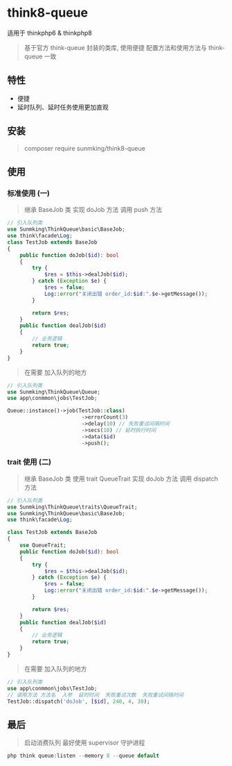 # think8-queue

适用于 thinkphp6 & thinkphp8

> 基于官方 think-queue 封装的类库, 使用便捷
> 配置方法和使用方法与 think-queue 一致

## 特性

- 便捷
- 延时队列、延时任务使用更加直观


## 安装
> composer require sunmking/think8-queue

## 使用

### 标准使用 (一)
> 继承 BaseJob 类
> 实现 doJob 方法
> 调用 push 方法

```php
// 引入队列类
use Sunmking\ThinkQueue\basic\BaseJob;
use think\facade\Log;
class TestJob extends BaseJob
{
    public function doJob($id): bool
    {
        try {
            $res = $this->dealJob($id);
        } catch (Exception $e) {
            $res = false;
            Log::error("关闭出错 order_id:$id:".$e->getMessage());
        }

        return $res;
    }
    public function dealJob($id)
    {
        // 业务逻辑
        return true;
    }
}
```

> 在需要 加入队列的地方

```php
// 引入队列类
use Sunmking\ThinkQueue\Queue;
use app\conmmon\jobs\TestJob;

Queue::instance()->job(TestJob::class)
                        ->errorCount(3)
                        ->delay(10) // 失败重试间隔时间
                        ->secs(10) // 延时执行时间
                        ->data($id)
                        ->push();
```

### trait 使用 (二)
> 继承 BaseJob 类
> 使用 trait QueueTrait
> 实现 doJob 方法
> 调用 dispatch 方法

```php
// 引入队列类
use Sunmking\ThinkQueue\traits\QueueTrait;
use Sunmking\ThinkQueue\basic\BaseJob;
use think\facade\Log;

class TestJob extends BaseJob
{
    use QueueTrait;
    public function doJob($id): bool
    {
        try {
            $res = $this->dealJob($id);
        } catch (Exception $e) {
            $res = false;
            Log::error("关闭出错 order_id:$id:".$e->getMessage());
        }

        return $res;
    }
    public function dealJob($id)
    {
        // 业务逻辑
        return true;
    }
}
```

> 在需要 加入队列的地方

```php
// 引入队列类
use app\conmmon\jobs\TestJob;
// 调用方法 方法名  入参  延时时间  失败重试次数  失败重试间隔时间
TestJob::dispatch('doJob', [$id], 240, 4, 30);
```

## 最后

> 启动消费队列 最好使用 supervisor 守护进程

```php
php think queue:listen --memory 8 --queue default
```

